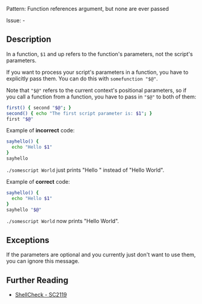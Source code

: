Pattern: Function references argument, but none are ever passed

Issue: -

## Description

In a function, `$1` and up refers to the function's parameters, not the script's parameters.

If you want to process your script's parameters in a function, you have to explicitly pass them. You can do this with `somefunction "$@"`.

Note that `"$@"` refers to the current context's positional parameters, so if you call a function from a function, you have to pass in `"$@"` to both of them:

```sh
first() { second "$@"; }
second() { echo "The first script parameter is: $1"; }
first "$@"
```

Example of **incorrect** code:

```sh
sayhello() {
  echo "Hello $1"
}
sayhello
```

`./somescript World` just prints "Hello " instead of "Hello World".

Example of **correct** code:

```sh
sayhello() {
  echo "Hello $1"
}
sayhello "$@"
```

`./somescript World` now prints "Hello World".

## Exceptions

If the parameters are optional and you currently just don't want to use them, you can ignore this message.

## Further Reading

* [ShellCheck - SC2119](https://github.com/koalaman/shellcheck/wiki/SC2119)
